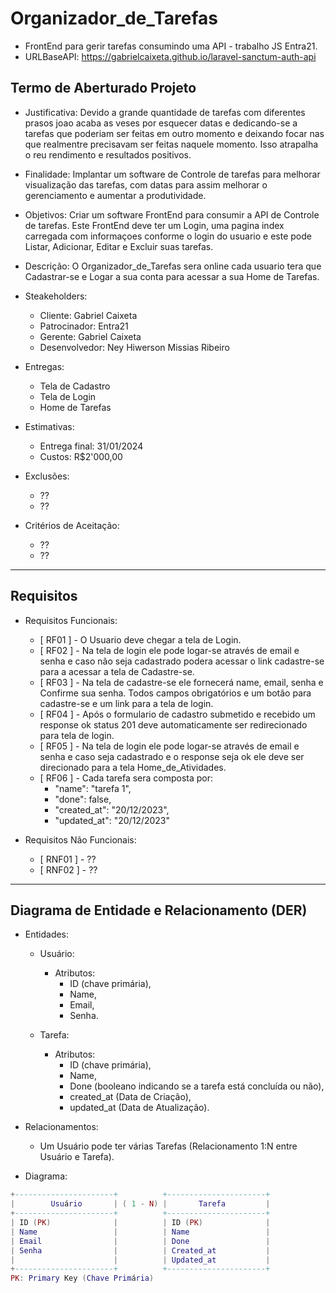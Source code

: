 # Organizador_de_Tarefas
- FrontEnd para gerir tarefas consumindo uma API - trabalho JS Entra21.
- URLBaseAPI: https://gabrielcaixeta.github.io/laravel-sanctum-auth-api

## Termo de Aberturado Projeto
- Justificativa: Devido a grande quantidade de tarefas com diferentes prasos joao acaba as veses por esquecer datas e dedicando-se a tarefas que poderiam ser feitas em outro momento e deixando focar nas que realmentre precisavam ser feitas naquele momento. Isso atrapalha o reu rendimento e resultados positivos.

- Finalidade: Implantar um software de Controle de tarefas para melhorar visualização das tarefas, com datas para assim melhorar o gerenciamento e aumentar a produtividade.

- Objetivos: Criar um software FrontEnd para consumir a API de Controle de tarefas. Este FrontEnd deve ter um Login, uma pagina index carregada com informaçoes conforme o login do usuario e este pode Listar, Adicionar, Editar e Excluir suas tarefas.

- Descrição: O Organizador_de_Tarefas sera online cada usuario tera que Cadastrar-se e Logar a sua conta para acessar a sua Home de Tarefas.

- Steakeholders:
  - Cliente: Gabriel Caixeta
  - Patrocinador: Entra21
  - Gerente: Gabriel Caixeta
  - Desenvolvedor: Ney Hiwerson Missias Ribeiro

- Entregas:
  - Tela de Cadastro
  - Tela de Login
  - Home de Tarefas

- Estimativas:
  - Entrega final: 31/01/2024
  - Custos: R$2'000,00

- Exclusões:
  - ??
  - ??

- Critérios de Aceitação:
  - ??
  - ??

---
## Requisitos
- Requisitos Funcionais:
  - [ RF01 ] - O Usuario deve chegar a tela de Login.
  - [ RF02 ] - Na tela de login ele pode logar-se através de email e senha e caso não seja cadastrado podera acessar o link cadastre-se para a acessar a tela de Cadastre-se.
  - [ RF03 ] - Na tela de cadastre-se ele fornecerá name, email, senha e Confirme sua senha. Todos campos obrigatórios e um botão para cadastre-se e um link para a tela de login.
  - [ RF04 ] - Após o formulario de cadastro submetido e recebido um response ok status 201 deve automaticamente ser redirecionado para tela de login.
  - [ RF05 ] - Na tela de login ele pode logar-se através de email e senha e caso seja cadastrado e o response seja ok ele deve ser direcionado para a tela Home_de_Atividades.
  - [ RF06 ] - Cada tarefa sera composta por:
    - "name": "tarefa 1",
    - "done": false,
    - "created_at": "20/12/2023",
    - "updated_at": "20/12/2023"

- Requisitos Não Funcionais:
  - [ RNF01 ] - ??
  - [ RNF02 ] - ??

---
## Diagrama de Entidade e Relacionamento (DER)
- Entidades:
  - Usuário:
    - Atributos:
      - ID (chave primária),
      - Name,
      - Email,
      - Senha.

  - Tarefa:
    - Atributos:
      - ID (chave primária),
      - Name,
      - Done (booleano indicando se a tarefa está concluída ou não),
      - created_at (Data de Criação),
      - updated_at (Data de Atualização).

- Relacionamentos:
  - Um Usuário pode ter várias Tarefas (Relacionamento 1:N entre Usuário e Tarefa).

- Diagrama:

```lua
+----------------------+          +----------------------+
|        Usuário       | ( 1 - N) |       Tarefa         |
+----------------------+          +----------------------+
| ID (PK)              |          | ID (PK)              |
| Name                 |          | Name                 |
| Email                |          | Done                 |
| Senha                |          | Created_at           |
|                      |          | Updated_at           |
+----------------------+          +----------------------+
PK: Primary Key (Chave Primária)
```
